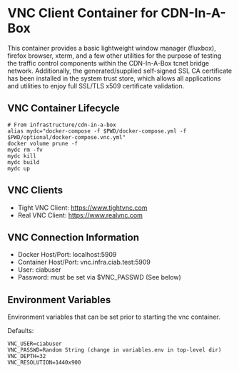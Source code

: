 <!--
    Licensed to the Apache Software Foundation (ASF) under one
    or more contributor license agreements.  See the NOTICE file
    distributed with this work for additional information
    regarding copyright ownership.  The ASF licenses this file
    to you under the Apache License, Version 2.0 (the
    "License"); you may not use this file except in compliance
    with the License.  You may obtain a copy of the License at

      http://www.apache.org/licenses/LICENSE-2.0

    Unless required by applicable law or agreed to in writing,
    software distributed under the License is distributed on an
    "AS IS" BASIS, WITHOUT WARRANTIES OR CONDITIONS OF ANY
    KIND, either express or implied.  See the License for the
    specific language governing permissions and limitations
    under the License.
-->

# VNC Client Container for CDN-In-A-Box

This container provides a basic lightweight window manager (fluxbox), firefox browser, xterm, and a few other utilities for the purpose of testing the traffic control components within the CDN-In-A-Box tcnet bridge network.  Additionally, the generated/supplied self-signed SSL CA certificate has been installed in the system trust store, which allows all applications and utilities to enjoy full SSL/TLS x509 certificate validation.

## VNC Container Lifecycle

```
# From infrastructure/cdn-in-a-box
alias mydc="docker-compose -f $PWD/docker-compose.yml -f $PWD/optional/docker-compose.vnc.yml"
docker volume prune -f
mydc rm -fv 
mydc kill 
mydc build 
mydc up
```

## VNC Clients
- Tight VNC Client: https://www.tightvnc.com
- Real VNC Client: https://www.realvnc.com

## VNC Connection Information
- Docker Host/Port: localhost:5909
- Container Host/Port: vnc.infra.ciab.test:5909
- User: ciabuser
- Password: must be set via $VNC_PASSWD (See below)

## Environment Variables

Environment variables that can be set prior to starting the vnc container.

Defaults:
```
VNC_USER=ciabuser
VNC_PASSWD=Random String (change in variables.env in top-level dir)
VNC_DEPTH=32
VNC_RESOLUTION=1440x900
```
